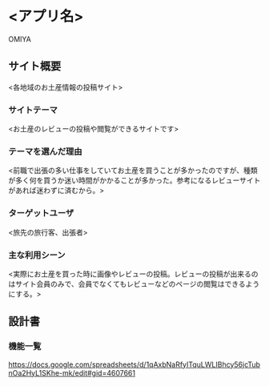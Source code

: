 # <アプリ名>
OMIYA
## サイト概要
<各地域のお土産情報の投稿サイト>

### サイトテーマ
<お土産のレビューの投稿や閲覧ができるサイトです>

### テーマを選んだ理由
<前職で出張の多い仕事をしていてお土産を買うことが多かったのですが、種類が多く何を買うか迷い時間がかかることが多かった。参考になるレビューサイトがあれば迷わずに済むから。>

### ターゲットユーザ
<旅先の旅行客、出張者>

### 主な利用シーン
<実際にお土産を買った時に画像やレビューの投稿。レビューの投稿が出来るのはサイト会員のみで、会員でなくてもレビューなどのページの閲覧はできるようにする。>

## 設計書

### 機能一覧
<https://docs.google.com/spreadsheets/d/1qAxbNaRfyITquLWLIBhcy56jcTubnOa2HyL1SKhe-mk/edit#gid=4607661>


